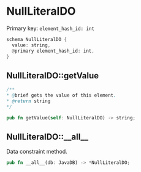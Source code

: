 # NullLiteralDO

Primary key: `element_hash_id: int`

```rust
schema NullLiteralDO {
  value: string,
  @primary element_hash_id: int,
}
```
## NullLiteralDO::getValue

```java
/**
* @brief gets the value of this element.
* @return string
*/
```
```rust
pub fn getValue(self: NullLiteralDO) -> string;
```
## NullLiteralDO::\_\_all\_\_

Data constraint method.

```rust
pub fn __all__(db: JavaDB) -> *NullLiteralDO;
```
